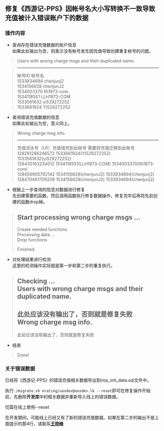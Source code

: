 ## 修复《西游记-PPS》因帐号名大小写转换不一致导致充值被计入错误账户下的数据

### 操作内容

* 查询存在错误充值数据的账户信息  
  如果此处输出为空，则表示没有帐号发生因充值导致创建重复帐号的问题。
> Users with wrong charge msgs and their duplicated name.

> -------------------------------------------------------
> 帐号ID     帐号名  
> 1533934694 chenjunj2  
> 1534156628 chenjunJ2  
> 1534003370 llh1973-com  
> 1534118551 LLH1973-COM  
> 1533561632 yi529272252  
> 1533661924 YI529272252  

* 查询错误充值数据的信息  
  如果此处输出为空，意义同上。
> Wrong charge msg info.
>
> -------------------------------------------------------
> 充值流水号（LK）充值错充到此帐号         需要将充值迁移到此帐号  
> 128291286246572 1533661924(YI529272252)  1533561632(yi529272252)  
> 128430163234012 1534118551(LLH1973-COM)  1534003370(llh1973-com)  
> 128456905792142 1534156628(chenjunJ2)    1533934694(chenjunj2)  
> 128470461709208 1534156628(chenjunJ2)    1533934694(chenjunj2)  

* 根据上一步查询的信息对数据进行修复  
  先创建需要的函数，然后调用函数执行修复数据操作，修复完毕后再将先前创建的函数drop掉。
> Start processing wrong charge msgs ...
> -------------------------------------------------------
> Create needed functions  
> Processing data ...  
> Drop functions  
>   
> Finished.  

* 对处理结果进行检测  
  这里的检测操作实际就是第一步和第二步的重复执行。  
> Checking ...  
> Users with wrong charge msgs and their duplicated name.
> -------------------------------------------------------
> 此处应该没有输出了，否则就是修复失败  
> Wrong charge msg info.  
> -------------------------------------------------------
> 此处应该没有输出了，否则就是修复失败  

* 结束  
> Done!

### 关于错误数据
已经将《西游记-PPS》的错误充值相关数据导出到imp_init_data.sql文件中。

执行`./migrate.sh erating/uosdev@uosdev.lk --reset`即可在修复操作开始前，先删除**开发库**中的相关数据并重新导入线上的错误数据。

切莫在线上使用--reset

在开发期间，可能线上已经又有了新的错误充值数据。如果在第二步的输出不是上面提示的那4行，请联系[__王晓峰__](wangxiaofeng@linekong.com)

